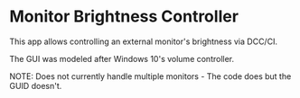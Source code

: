 # Monitor Brightness Controller

This app allows controlling an external monitor's brightness via DCC/CI.

The GUI was modeled after Windows 10's volume controller.

NOTE: Does not currently handle multiple monitors - The code does but the GUID doesn't.
